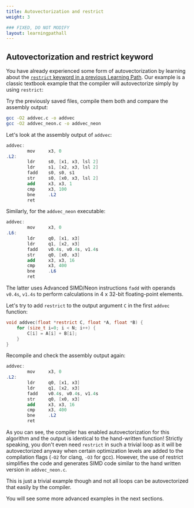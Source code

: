 ```yaml
---
title: Autovectorization and restrict
weight: 3

### FIXED, DO NOT MODIFY
layout: learningpathall
---
```


## Autovectorization and restrict keyword

You have already experienced some form of autovectorization by learning about the [`restrict` keyword in a previous Learning Path](https://learn.arm.com/learning-paths/cross-platform/restrict-keyword-c99/).
Our example is a classic textbook example that the compiler will autovectorize simply by using `restrict`:

Try the previously saved files, compile them both and compare the assembly output:

```bash
gcc -O2 addvec.c -o addvec
gcc -O2 addvec_neon.c -o addvec_neon
```

Let's look at the assembly output of `addvec`:

```as
addvec:
        mov     x3, 0
.L2:
        ldr     s0, [x1, x3, lsl 2]
        ldr     s1, [x2, x3, lsl 2]
        fadd    s0, s0, s1
        str     s0, [x0, x3, lsl 2]
        add     x3, x3, 1
        cmp     x3, 100
        bne     .L2
        ret
```

Similarly, for the `addvec_neon` executable:

```as
addvec:
        mov     x3, 0
.L6:
        ldr     q0, [x1, x3]
        ldr     q1, [x2, x3]
        fadd    v0.4s, v0.4s, v1.4s
        str     q0, [x0, x3]
        add     x3, x3, 16
        cmp     x3, 400
        bne     .L6
        ret
 ```

The latter uses Advanced SIMD/Neon instructions `fadd` with operands `v0.4s`, `v1.4s` to perform calculations in 4 x 32-bit floating-point elements.

Let's try to add `restrict` to the output argument `C` in the first `addvec` function:

```C
void addvec(float *restrict C, float *A, float *B) {
    for (size_t i=0; i < N; i++) {
    	C[i] = A[i] + B[i];
    }
}
```

Recompile and check the assembly output again:

```as
addvec:
        mov     x3, 0
.L2:
        ldr     q0, [x1, x3]
        ldr     q1, [x2, x3]
        fadd    v0.4s, v0.4s, v1.4s
        str     q0, [x0, x3]
        add     x3, x3, 16
        cmp     x3, 400
        bne     .L2
        ret
 ```

As you can see, the compiler has enabled autovectorization for this algorithm and the output is identical to the hand-written function! Strictly speaking, you don't even need `restrict` in such a trivial loop as it will be autovectorized anyway when certain optimization levels are added to the compilation flags (`-O2` for clang, `-O3` for gcc). However, the use of restrict simplifies the code and generates SIMD code similar to the hand written version in `addvec_neon.c`.

This is just a trivial example though and not all loops can be autovectorized that easily by the compiler. 

You will see some more advanced examples in the next sections.